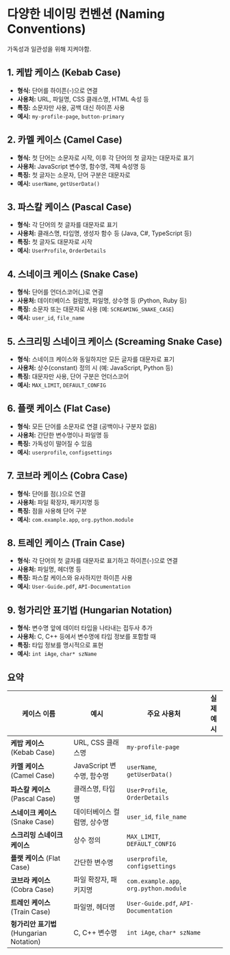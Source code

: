 # 다양한 네이밍 컨벤션 (Naming Conventions)

가독성과 일관성을 위해 지켜야함.

## 1. 케밥 케이스 (Kebab Case)

- **형식:** 단어를 하이픈(-)으로 연결
- **사용처:** URL, 파일명, CSS 클래스명, HTML 속성 등
- **특징:** 소문자만 사용, 공백 대신 하이픈 사용
- **예시:** `my-profile-page`, `button-primary`

## 2. 카멜 케이스 (Camel Case)

- **형식:** 첫 단어는 소문자로 시작, 이후 각 단어의 첫 글자는 대문자로 표기
- **사용처:** JavaScript 변수명, 함수명, 객체 속성명 등
- **특징:** 첫 글자는 소문자, 단어 구분은 대문자로
- **예시:** `userName`, `getUserData()`

## 3. 파스칼 케이스 (Pascal Case)

- **형식:** 각 단어의 첫 글자를 대문자로 표기
- **사용처:** 클래스명, 타입명, 생성자 함수 등 (Java, C#, TypeScript 등)
- **특징:** 첫 글자도 대문자로 시작
- **예시:** `UserProfile`, `OrderDetails`

## 4. 스네이크 케이스 (Snake Case)

- **형식:** 단어를 언더스코어(\_)로 연결
- **사용처:** 데이터베이스 컬럼명, 파일명, 상수명 등 (Python, Ruby 등)
- **특징:** 소문자 또는 대문자로 사용 (예: `SCREAMING_SNAKE_CASE`)
- **예시:** `user_id`, `file_name`

## 5. 스크리밍 스네이크 케이스 (Screaming Snake Case)

- **형식:** 스네이크 케이스와 동일하지만 모든 글자를 대문자로 표기
- **사용처:** 상수(constant) 정의 시 (예: JavaScript, Python 등)
- **특징:** 대문자만 사용, 단어 구분은 언더스코어
- **예시:** `MAX_LIMIT`, `DEFAULT_CONFIG`

## 6. 플랫 케이스 (Flat Case)

- **형식:** 모든 단어를 소문자로 연결 (공백이나 구분자 없음)
- **사용처:** 간단한 변수명이나 파일명 등
- **특징:** 가독성이 떨어질 수 있음
- **예시:** `userprofile`, `configsettings`

## 7. 코브라 케이스 (Cobra Case)

- **형식:** 단어를 점(.)으로 연결
- **사용처:** 파일 확장자, 패키지명 등
- **특징:** 점을 사용해 단어 구분
- **예시:** `com.example.app`, `org.python.module`

## 8. 트레인 케이스 (Train Case)

- **형식:** 각 단어의 첫 글자를 대문자로 표기하고 하이픈(-)으로 연결
- **사용처:** 파일명, 헤더명 등
- **특징:** 파스칼 케이스와 유사하지만 하이픈 사용
- **예시:** `User-Guide.pdf`, `API-Documentation`

## 9. 헝가리안 표기법 (Hungarian Notation)

- **형식:** 변수명 앞에 데이터 타입을 나타내는 접두사 추가
- **사용처:** C, C++ 등에서 변수명에 타입 정보를 포함할 때
- **특징:** 타입 정보를 명시적으로 표현
- **예시:** `int iAge`, `char* szName`

## 요약

| 케이스 이름                             | 예시                        | 주요 사용처                            | 실제 예시 |
| --------------------------------------- | --------------------------- | -------------------------------------- | --------- |
| **케밥 케이스** (Kebab Case)            | URL, CSS 클래스명           | `my-profile-page`                      |
| **카멜 케이스** (Camel Case)            | JavaScript 변수명, 함수명   | `userName`, `getUserData()`            |
| **파스칼 케이스** (Pascal Case)         | 클래스명, 타입명            | `UserProfile`, `OrderDetails`          |
| **스네이크 케이스** (Snake Case)        | 데이터베이스 컬럼명, 상수명 | `user_id`, `file_name`                 |
| **스크리밍 스네이크 케이스**            | 상수 정의                   | `MAX_LIMIT`, `DEFAULT_CONFIG`          |
| **플랫 케이스** (Flat Case)             | 간단한 변수명               | `userprofile`, `configsettings`        |
| **코브라 케이스** (Cobra Case)          | 파일 확장자, 패키지명       | `com.example.app`, `org.python.module` |
| **트레인 케이스** (Train Case)          | 파일명, 헤더명              | `User-Guide.pdf`, `API-Documentation`  |
| **헝가리안 표기법**(Hungarian Notation) | C, C++ 변수명               | `int iAge`, `char* szName`             |
